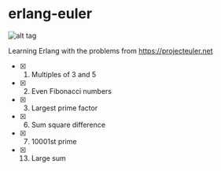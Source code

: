 # erlang-euler

![alt tag](https://projecteuler.net/profile/joanlopez.png)

Learning Erlang with the problems from https://projecteuler.net

- [X] 1. Multiples of 3 and 5
- [X] 2. Even Fibonacci numbers
- [X] 3. Largest prime factor
- [X] 6. Sum square difference
- [X] 7. 10001st prime
- [X] 13. Large sum
